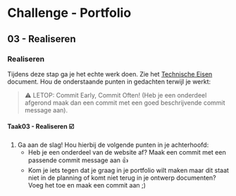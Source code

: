 # Challenge - Portfolio
## 03 - Realiseren

### Realiseren

Tijdens deze stap ga je het echte werk doen. Zie het [Technische Eisen](technische-eisen.md) document. Hou de onderstaande punten in gedachten terwijl je werkt:

> :warning: LETOP: Commit Early, Commit Often! (Heb je een onderdeel afgerond maak dan een commit met een goed beschrijvende commit message aan).

#### Taak03 - Realiseren :ballot_box_with_check:

1. Ga aan de slag! Hou hierbij de volgende punten in je achterhoofd:
   - Heb je een onderdeel van de website af? Maak een commit met een passende commit message aan :+1:
   - Kom je iets tegen dat je graag in je portfolio wilt maken maar dit staat niet in de planning of komt niet terug in je ontwerp documenten? Voeg het toe en maak een commit aan ;)
